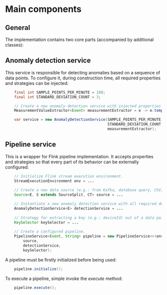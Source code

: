 # Main components

## General

The implementation contains two core parts (accompanied by additional classes):

## Anomaly detection service

This service is responsible for detecting anomalies based on a sequence of data points. To configure it, during
construction time, all required properties and strategies can be injected:

```java
    final int SAMPLE_POINTS_PER_MINUTE = 100;
    final int STANDARD_DEVIATION_COUNT = 3;

    // Create a new anomaly detection service with injected properties and measurement extraction strategy.
    MeasurementValueExtractor<Event> measurementExtractor = e -> e.temperature;

    var service = new AnomalyDetectionService(SAMPLE_POINTS_PER_MINUTE,
                                              STANDARD_DEVIATION_COUNT,
                                              measurementExtractor);
```

## Pipeline service

This is a wrapper for Flink pipeline implementation. It accepts properties and strategies so that every part of
its behavior can be externally configured:

```java
    // Initialize Flink stream execution environment.
    StreamExecutionEnvironment env = ...
    
    // Create a new data source (e.g.: from Kafka, database query, CSV, .....).
    Source<E, S extends SourceSplit, CT> source = ...

    // Instantiate a new anomaly detection service with all required dependencies.
    AnomalyDetectionService<E> detectionService = ...
    
    // Strategy for extracting a key (e.g.: deviceId) out of a data point.
    KeySelector keySelector = ...
    
    // Create a configured pipeline.
    PipelineService<Event, String> pipeline = new PipelineService<>(env,
        source,
        detectionService,
        keySelector);
```

A pipeline must be firstly initialized before being used:

```java
    pipeline.initialize();
```

To execute a pipeline, simple invoke the _execute_ method:
```java
    pipeline.execute();
```

